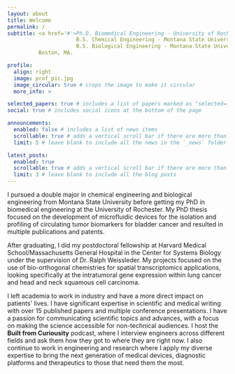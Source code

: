 ```yaml
---
layout: about
title: Welcome
permalink: /
subtitle: <a href='#'>Ph.D. Biomedical Engineering - University of Rochester
                      B.S. Chemical Engineering - Montana State University
                      B.S. Biological Engineering - Montana State University</a>.
          Boston, MA. 

profile:
  align: right
  image: prof_pic.jpg
  image_circular: true # crops the image to make it circular
  more_info: >

selected_papers: true # includes a list of papers marked as "selected={true}"
social: true # includes social icons at the bottom of the page

announcements:
  enabled: false # includes a list of news items
  scrollable: true # adds a vertical scroll bar if there are more than 3 news items
  limit: 5 # leave blank to include all the news in the `_news` folder

latest_posts:
  enabled: true
  scrollable: true # adds a vertical scroll bar if there are more than 3 new posts items
  limit: 3 # leave blank to include all the blog posts
---
```


I pursued a double major in chemical engineering and biological engineering from Montana State University before getting my PhD in biomedical engineering at the University of Rochester. My PhD thesis focused on the development of microfluidic devices for the isolation and profiling of circulating tumor biomarkers for bladder cancer and resulted in multiple publications and patents.

After graduating, I did my postdoctoral fellowship at Harvard Medical School/Massachusetts General Hospital in the Center for Systems Biology under the supervision of Dr. Ralph Weissleder. My projects focused on the use of bio-orthogonal chemistries for spatial transcriptomics applications, looking specifically at the intratumoral gene expression within lung cancer and head and neck squamous cell carcinoma.

I left academia to work in industry and have a more direct impact on patients' lives. I have significant expertise in scientific and medical writing with over 15 published papers and multiple conference presentations. I have a passion for communicating scientific topics and advances, with a focus on making the science accessible for non-technical audiences. I host the **Built from Curiousity** podcast, where I interview engineers across different fields and ask them how they got to where they are right now. I also continue to work in engineering and research where I apply my diverse expertise to bring the next generation of medical devices, diagnostic platforms and therapeutics to those that need them the most. 